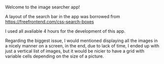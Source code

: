 Welcome to the image searcher app!

A layout of the search bar in the app was borrowed from https://freefrontend.com/css-search-boxes

I used all avaliable 4 hours for the development of this app.

Regarding the biggest issue, I would mentioned displaying all the images in a nicely manner on a screen, in the end, due to lack of time, I ended up with just a vertical list of images, but it would be nicier to have a grid with variable cells depending on the size of a picture.